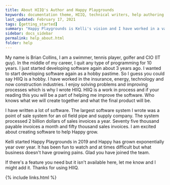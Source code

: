```yaml
---
title: About HIIQ's Author and Happy Playgrounds
keywords: documentation theme, HIIQ, technical writers, help authoring tools
last_updated: February 17, 2021
tags: [getting_started]
summary: "Happy Playgrounds is Kelli's vision and I have worked in a variety of IT positions most of my career"
sidebar: docs_sidebar
permalink: help_about.html
folder: help
---
```


My name is Brian Collins, I am a swimmer, tennis player, golfer and  CIO (IT guy). In the middle of my career, I quit any type of programming for 10 years. I just started developing software again about 3 years ago. I wanted to start developing software again as a hobby pastime. So I guess you could say HIIQ is a hobby. I have worked in the insurance, energy, technology and now construction industries. I enjoy solving problems and improving processes which is why I wrote HIIQ. HIIQ is a work in process and if your reading this you will be a part of helping me improve the software. Who knows what we will create together and what the final product will be.

I have written  a lot of software. The largest software system I wrote was a point of sale system for an oil field pipe and supply company. The system processed 2 billion dollars of sales invoices a year. Seventy five thousand payable invoices a month and fifty thousand sales invoices. I am excited about creating software to help Happy grow. 

Kelli started Happy Playgrounds in 2019 and Happy has grown exponentially year over year. It has been fun to watch and at times difficult but what business doesn't have growing pains. Glad you have joined the team.

If there's a feature you need but it isn't available here, let me know and I might add it. Thanks for using HIIQ.

{% include links.html %}
